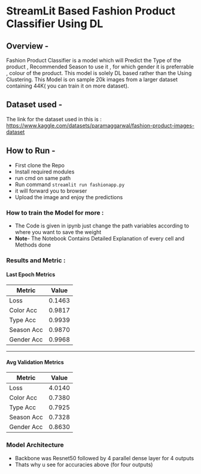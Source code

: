 # StreamLit Based Fashion Product Classifier Using DL
## Overview -
Fashion Product Classifier is a model which will Predict the Type of the product , Recommended Season to use it , for which gender it is preferrable , colour of the product.
This model is solely DL based rather than the Using Clustering. This Model is on sample 20k images from a larger dataset containing 44K( you can train it on more dataset).
## Dataset used - 
The link for the dataset used in this is : https://www.kaggle.com/datasets/paramaggarwal/fashion-product-images-dataset
## How to Run - 
- First clone the Repo 
- Install required modules 
- run cmd on same path
- Run command `streamlit run fashionapp.py`
- it will forward you to browser 
- Upload the image and enjoy the predictions
### How to train the Model for more :
- The Code is given in ipynb just change the path variables according to where you want to save the weight
- **Note**- The Notebook Contains Detailed Explanation of every cell and Methods done
### Results and Metric : 
#### Last Epoch Metrics

| Metric       | Value  |
|-------------|--------|
| Loss        | 0.1463 |
| Color Acc   | 0.9817 |
| Type Acc    | 0.9939 |
| Season Acc  | 0.9870 |
| Gender Acc  | 0.9968 |

---

#### Avg Validation Metrics

| Metric       | Value  |
|-------------|--------|
| Loss        | 4.0140 |
| Color Acc   | 0.7380 |
| Type Acc    | 0.7925 |
| Season Acc  | 0.7328 |
| Gender Acc  | 0.8630 |

### Model Architecture
- Backbone was Resnet50 followed by 4 parallel dense layer for 4 outputs
- Thats why u see for accuracies above (for four outputs)

